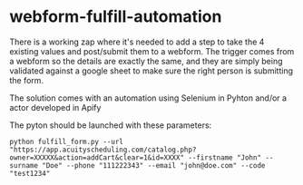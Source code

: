 # webform-fulfill-automation

There is a working zap where it's needed to add a step to take the 4 existing values and post/submit them to a webform. The trigger comes from a webform so the details are exactly the same, and they are simply being validated against a google sheet to make sure the right person is submitting the form.

The solution comes with an automation using Selenium in Pyhton and/or a actor developed in Apify

The pyton should be launched with these parameters:

```
python fulfill_form.py --url  "https://app.acuityscheduling.com/catalog.php?owner=XXXXX&action=addCart&clear=1&id=XXXX" --firstname "John" --surname "Doe" --phone "111222343" --email "john@doe.com" --code "test1234"
```